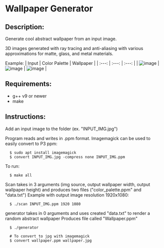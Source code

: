 # Wallpaper Generator
Description:  
---
Generate cool abstract wallpaper from an input image.

3D images generated with ray tracing and anti-aliasing with various approximations for matte, glass, and metal materials.

Example:
| Input | Color Palette | Wallpaper |
| :---:   | :---: | :---: |
| ![image](https://user-images.githubusercontent.com/73961415/210298565-fd2054d8-4215-4b84-8036-c3b55d2e0bbb.png) |![image](https://user-images.githubusercontent.com/73961415/210298644-9e3a1ff6-023e-42fb-8460-5798a2cd3624.png) | ![image](https://user-images.githubusercontent.com/73961415/210298589-ed4c5ef2-2bee-4230-b726-cb8f4aa4e57f.png) |
  
Requirements:  
---
  * g++ v9 or newer
  * make

Instructions:  
---
Add an input image to the folder (ex. "INPUT_IMG.jpg")

Program reads and writes in .ppm format. Imagemagick can be used to easily convert to P3 ppm:
```
  $ sudo apt install imagemagick
  $ convert INPUT_IMG.jpg -compress none INPUT_IMG.ppm
```
To run: 
```
  $ make all
```
Scan takes in 3 arguments (img source, output wallpaper width, output wallpaper height) and produces two files ("color_palette.ppm" and "data.txt")
Example with output image resolution 1920x1080:
```
  $ ./scan INPUT_IMG.ppm 1920 1080
```
generator takes in 0 arguments and uses created "data.txt" to render a random abstract wallpaper
Produces file called "Wallpaper.ppm"
```
  $ ./generator
  
  # To convert to jpg with imagemagick
  $ convert wallpaper.ppm wallpaper.jpg
```



